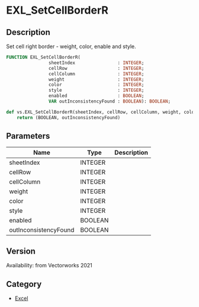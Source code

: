 # EXL_SetCellBorderR

## Description
Set cell right border - weight, color, enable and style.

```pascal
FUNCTION EXL_SetCellBorderR(
				sheetIndex                : INTEGER;
				cellRow                   : INTEGER;
				cellColumn                : INTEGER;
				weight                    : INTEGER;
				color                     : INTEGER;
				style                     : INTEGER;
				enabled                   : BOOLEAN;
				VAR outInconsistencyFound : BOOLEAN): BOOLEAN;
```

```python
def vs.EXL_SetCellBorderR(sheetIndex, cellRow, cellColumn, weight, color, style, enabled):
    return (BOOLEAN, outInconsistencyFound)
```

## Parameters
|Name|Type|Description|
|---|---|---|
|sheetIndex|INTEGER|   |
|cellRow|INTEGER|   |
|cellColumn|INTEGER|   |
|weight|INTEGER|   |
|color|INTEGER|   |
|style|INTEGER|   |
|enabled|BOOLEAN|   |
|outInconsistencyFound|BOOLEAN|   |

## Version
Availability: from Vectorworks 2021

## Category
* [Excel](../Categories/Excel.md)
